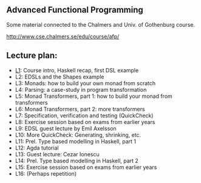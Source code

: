 Advanced Functional Programming
---------

Some material connected to the Chalmers and Univ. of Gothenburg course.

http://www.cse.chalmers.se/edu/course/afp/

Lecture plan:
------------

* [L1](L1/): Course intro, Haskell recap, first DSL example 
* L2: EDSLs and the Shapes example
* L3: Monads: how to build your own monad from scratch
* L4: Parsing: a case-study in program transformation
* L5: Monad Transformers, part 1: how to build your monad from transformers
* L6: Monad Transformers, part 2: more transformers
* L7: Specification, verification and testing (QuickCheck)
* L8: Exercise session based on exams from earlier years
* L9: EDSL guest lecture by Emil Axelsson
* L10: More QuickCheck: Generating, shrinking, etc.
* L11: Prel. Type based modelling in Haskell, part 1
* L12: Agda tutorial
* L13: Guest lecture: Cezar Ionescu
* L14: Prel. Type based modelling in Haskell, part 2
* L15: Exercise session based on exams from earlier years
* L16: (Perhaps repetition)
